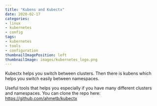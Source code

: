 ```yaml
---
title: "Kubens and Kubectx"
date: 2020-02-17
categories:
- linux
- kubernetes
- config
tags:
- kubernetes
- tools
- configuration
thumbnailImagePosition: left
thumbnailImage: images/kubernetes_logo.png
---
```

Kubectx helps you switch between clusters. Then there is kubens which helps you switch easily between namespaces. 
<!--more-->
Useful tools that helps you especially if you have many different clusters and namespaces. You can clone the repo here: https://github.com/ahmetb/kubectx